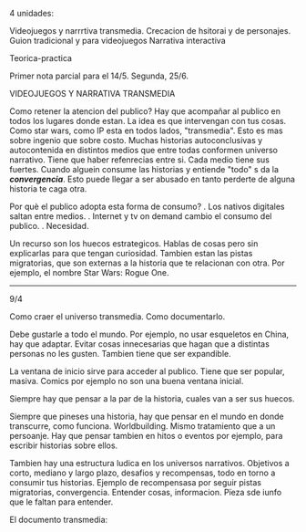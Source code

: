 4 unidades:

Videojuegos y narrrtiva transmedia.
Crecacion de hsitorai y de personajes.
Guion tradicional y para videojuegos
Narrativa interactiva

Teorica-practica

Primer nota parcial para el 14/5.
Segunda, 25/6.

VIDEOJUEGOS Y NARRATIVA TRANSMEDIA

Como retener la atencion del publico?
Hay que acompañar al publico en todos los lugares donde estan. La idea es que intervengan con tus cosas.
Como star wars, como IP esta en todos lados, "transmedia".
Esto es mas sobre ingenio que sobre costo.
Muchas historias autoconclusivas y autocontenida en distintos medios que entre todas conformen universo narrativo.
Tiene que haber refenrecias entre si.
Cada medio tiene sus fuertes.
Cuando alguein consume las historias y entiende "todo" s da la ***convergencia***.
Esto puede llegar a ser abusado en tanto perderte de alguna historia te caga otra.


Por què el publico adopta esta forma de consumo?
. Los nativos digitales saltan entre medios.
. Internet y tv on demand cambio el consumo del publico.
. Necesidad.


Un recurso son los huecos estrategicos. Hablas de cosas pero sin explicarlas para que tengan curiosidad.
Tambien estan las pistas migratorias, que son externas a la historia que te relacionan con otra. Por ejemplo, el nombre Star Wars: Rogue One.

---------------------------------------------------------------

9/4

Como craer el universo transmedia. Como documentarlo.

Debe gustarle a todo el mundo. Por ejemplo, no usar esqueletos en China, hay que adaptar. Evitar cosas innecesarias que hagan que a distintas personas no les gusten. Tambien tiene que ser expandible.

La ventana de inicio sirve para acceder al publico. Tiene que ser popular, masiva. Comics por ejemplo no son una buena ventana inicial.

Siempre hay que pensar a la par de la historia, cuales van a ser sus huecos.

Siempre que pineses una historia, hay que pensar en el mundo en donde transcurre, como funciona. Worldbuilding. Mismo tratamiento que a un persoanje. Hay que pensar tambien en hitos o eventos por ejemplo, para escribir historias sobre ellos.  

Tambien hay una estructura ludica en los universos narrativos. Objetivos a corto, mediano y largo plazo, desafios y recompensas, todo en torno a consumir tus historias. Ejemplo de recompensasa por seguir pistas migratorias, convergencia. Entender cosas, informacion. Pïeza sde iunfo que le faltan para entender.

El documento transmedia:


